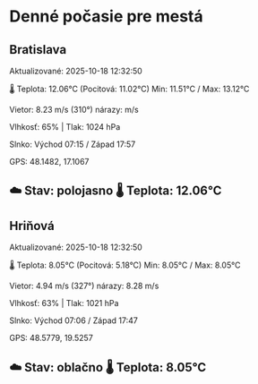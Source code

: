 ﻿# Denné počasie pre mestá

## Bratislava
Aktualizované: 2025-10-18 12:32:50

🌡️ Teplota: 12.06°C 
(Pocitová: 11.02°C)
Min: 11.51°C / Max: 13.12°C

Vietor: 8.23 m/s    (310°) 
nárazy:  m/s

Vlhkosť: 65% | Tlak: 1024 hPa

Slnko: Východ 07:15 / Západ 17:57

GPS: 48.1482, 17.1067

☁️ Stav: polojasno        🌡️ Teplota: 12.06°C
---

## Hriňová
Aktualizované: 2025-10-18 12:32:50

🌡️ Teplota: 8.05°C 
(Pocitová: 5.18°C)
Min: 8.05°C / Max: 8.05°C

Vietor: 4.94 m/s (327°)
nárazy: 8.28 m/s

Vlhkosť: 63% | Tlak: 1021 hPa

Slnko: Východ 07:06 / Západ 17:47

GPS: 48.5779, 19.5257

☁️ Stav: oblačno        🌡️ Teplota: 8.05°C
---
